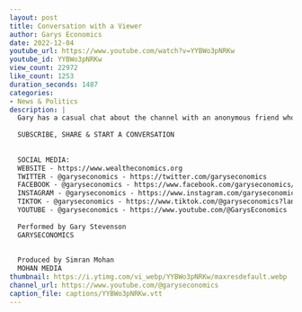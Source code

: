 ```yaml
---
layout: post
title: Conversation with a Viewer
author: Garys Economics
date: 2022-12-04
youtube_url: https://www.youtube.com/watch?v=YYBWo3pNRKw
youtube_id: YYBWo3pNRKw
view_count: 22972
like_count: 1253
duration_seconds: 1487
categories:
- News & Politics
description: |
  Gary has a casual chat about the channel with an anonymous friend who often watches the channel
  
  SUBSCRIBE, SHARE & START A CONVERSATION
  
  
  SOCIAL MEDIA:
  WEBSITE - https://www.wealtheconomics.org
  TWITTER - @garyseconomics - https://twitter.com/garyseconomics
  FACEBOOK - @garyseconomics - https://www.facebook.com/garyseconomics/
  INSTAGRAM - @garyseconomics - https://www.instagram.com/garyseconomics/
  TIKTOK - @garyseconomics - https://www.tiktok.com/@garyseconomics?lang=en
  YOUTUBE - @garyseconomics - https://www.youtube.com/@GarysEconomics
  
  Performed by Gary Stevenson
  GARYSECONOMICS
  
  
  Produced by Simran Mohan
  MOHAN MEDIA
thumbnail: https://i.ytimg.com/vi_webp/YYBWo3pNRKw/maxresdefault.webp
channel_url: https://www.youtube.com/@garyseconomics
caption_file: captions/YYBWo3pNRKw.vtt
---
```

